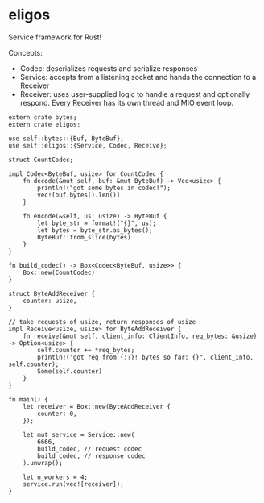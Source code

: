 # eligos
Service framework for Rust!

Concepts:
* Codec: deserializes requests and serialize responses
* Service: accepts from a listening socket and hands the connection to a Receiver
* Receiver: uses user-supplied logic to handle a request and optionally respond.  Every Receiver has its own thread and MIO event loop.

```
extern crate bytes;
extern crate eligos;

use self::bytes::{Buf, ByteBuf};
use self::eligos::{Service, Codec, Receive};

struct CountCodec;

impl Codec<ByteBuf, usize> for CountCodec {
    fn decode(&mut self, buf: &mut ByteBuf) -> Vec<usize> {
        println!("got some bytes in codec!");
        vec![buf.bytes().len()]
    }

    fn encode(&self, us: usize) -> ByteBuf {
        let byte_str = format!("{}", us);
        let bytes = byte_str.as_bytes();
        ByteBuf::from_slice(bytes)
    }
}

fn build_codec() -> Box<Codec<ByteBuf, usize>> {
    Box::new(CountCodec)
}

struct ByteAddReceiver {
    counter: usize,
}

// take requests of usize, return responses of usize
impl Receive<usize, usize> for ByteAddReceiver {
    fn receive(&mut self, client_info: ClientInfo, req_bytes: &usize) -> Option<usize> {
        self.counter += *req_bytes;
        println!("got req from {:?}! bytes so far: {}", client_info, self.counter);
        Some(self.counter)
    }
}

fn main() {
    let receiver = Box::new(ByteAddReceiver {
        counter: 0,
    });

    let mut service = Service::new(
        6666,
        build_codec, // request codec
        build_codec, // response codec
    ).unwrap();

    let n_workers = 4;
    service.run(vec![receiver]);
}
```
